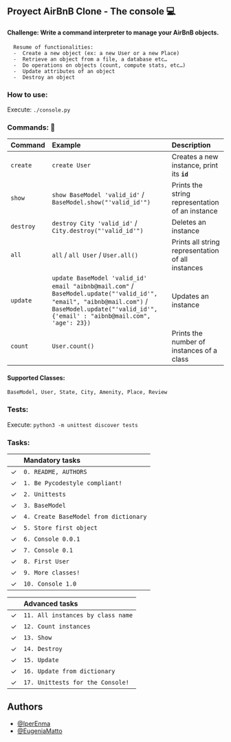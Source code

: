 
## Proyect AirBnB Clone - The console 💻

#### Challenge: Write a command interpreter to manage your AirBnB objects.

```
  Resume of functionalities:
  -  Create a new object (ex: a new User or a new Place)
  -  Retrieve an object from a file, a database etc…
  -  Do operations on objects (count, compute stats, etc…)
  -  Update attributes of an object
  -  Destroy an object
```
### How to use:
Execute:
      ```
        ./console.py
      ```
### Commands: 📄

| Command | Example    | Description                       |
| :-------- | :------- | :-------------------------------- |
| `create`      | `create User` | Creates a new instance, print its **`id`** |
| `show`      | `show BaseModel 'valid_id'` /  `BaseModel.show("'valid_id'")` | Prints the string representation of an instance |
| `destroy`      | `destroy City 'valid_id'` / `City.destroy("'valid_id'")`| Deletes an instance |
| `all`      | `all` / `all User` /  `User.all()`| Prints all string representation of all instances |
| `update`      | `update BaseModel 'valid_id' email "aibnb@mail.com"` / `BaseModel.update("'valid_id'", "email", "aibnb@mail.com")` / `BaseModel.update("'valid_id'", {'email' : "aibnb@mail.com", 'age': 23})`|  Updates an instance |
| `count`      | `User.count()` |  Prints the number of instances of a class |

#### Supported Classes:
```
BaseModel, User, State, City, Amenity, Place, Review
```

### Tests:

Execute:
    ```
    python3 -m unittest discover tests
    ```
### Tasks:

|       | Mandatory tasks    |
| :-------- | :------- |
| ✓ | `0. README, AUTHORS` | 
| ✓ | `1. Be Pycodestyle compliant!` |
| ✓ | `2. Unittests` |
| ✓ | `3. BaseModel` | 
| ✓ | `4. Create BaseModel from dictionary` | 
| ✓ | `5. Store first object` |
| ✓ | `6. Console 0.0.1` |
| ✓ | `7. Console 0.1` |
| ✓ | `8. First User` |
| ✓ | `9. More classes!` |
| ✓ | `10. Console 1.0` |

|       | Advanced tasks    |
| :-------- | :------- |
| ✓ | `11. All instances by class name` |
| ✓ | `12. Count instances` |
| ✓ | `13. Show` |
| ✓ | `14. Destroy` |
| ✓ | `15. Update` |
| ✓ | `16. Update from dictionary` |
| ✓ | `17. Unittests for the Console!` |


## Authors

- [@IperEnma](https://github.com/IperEnma)
- [@EugeniaMatto](https://github.com/EugeniaMatto)
